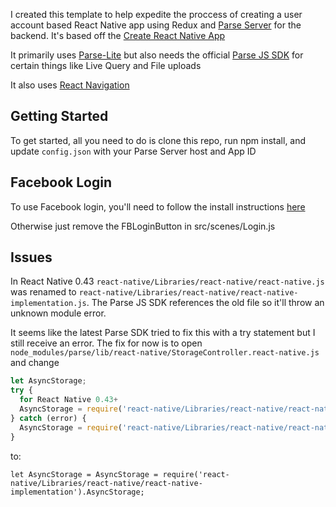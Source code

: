 I created this template to help expedite the proccess of creating a user account based React Native app using Redux and [Parse Server](https://github.com/parse-community/parse-server) for the backend. It's based off the [Create React Native App](https://github.com/react-community/create-react-native-app)

It primarily uses [Parse-Lite](https://github.com/andrewimm/parse-lite) but also needs the official [Parse JS SDK](https://github.com/parse-community/Parse-SDK-JS) for certain things like Live Query and File uploads

It also uses [React Navigation](https://github.com/react-community/react-navigation)

## Getting Started

To get started, all you need to do is clone this repo, run npm install, and update ``config.json`` with your Parse Server host and App ID

## Facebook Login

To use Facebook login, you'll need to follow the install instructions [here](https://github.com/facebook/react-native-fbsdk)

Otherwise just remove the FBLoginButton in src/scenes/Login.js

## Issues

In React Native 0.43 ``react-native/Libraries/react-native/react-native.js`` was renamed to ``react-native/Libraries/react-native/react-native-implementation.js``. The Parse JS SDK references the old file so it'll throw an unknown module error. 

It seems like the latest Parse SDK tried to fix this with a try statement but I still receive an error. The fix for now is to open ``node_modules/parse/lib/react-native/StorageController.react-native.js`` and change

```javascript
let AsyncStorage;
try {
  for React Native 0.43+
  AsyncStorage = require('react-native/Libraries/react-native/react-native-implementation').AsyncStorage;
} catch (error) {
  AsyncStorage = require('react-native/Libraries/react-native/react-native.js').AsyncStorage;
}
```

to:

`let AsyncStorage = AsyncStorage = require('react-native/Libraries/react-native/react-native-implementation').AsyncStorage;`